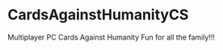 CardsAgainstHumanityCS
======================

Multiplayer PC Cards Against Humanity
Fun for all the family!!!

